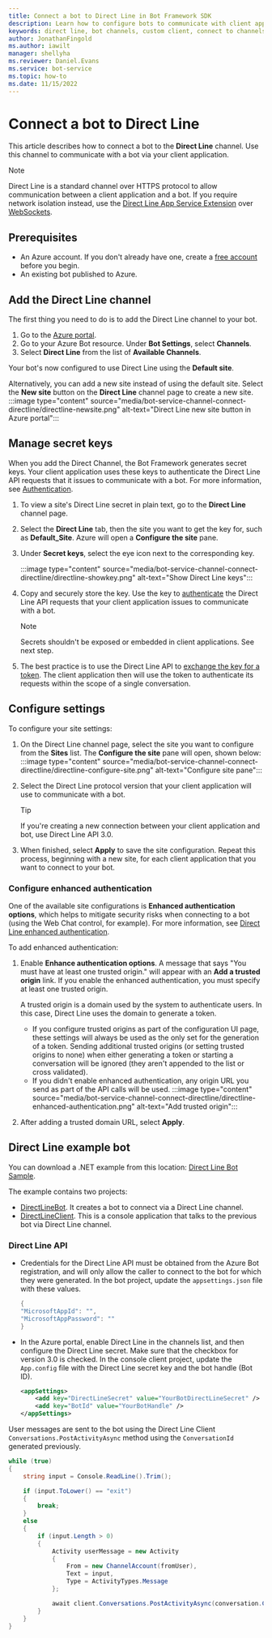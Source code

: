 ```yaml
---
title: Connect a bot to Direct Line in Bot Framework SDK
description: Learn how to configure bots to communicate with client applications using the Direct Line channel.
keywords: direct line, bot channels, custom client, connect to channels, configure
author: JonathanFingold
ms.author: iawilt
manager: shellyha
ms.reviewer: Daniel.Evans
ms.service: bot-service
ms.topic: how-to
ms.date: 11/15/2022
---
```


# Connect a bot to Direct Line

This article describes how to connect a bot to the **Direct Line** channel. Use this channel to communicate with a bot via your client application.

> [!NOTE]
> Direct Line is a standard channel over HTTPS protocol to allow communication between a client application and a bot. If you require network isolation instead, use the [Direct Line App Service Extension](bot-service-channel-directline-extension.md) over [WebSockets](https://tools.ietf.org/html/rfc6455).

## Prerequisites

- An Azure account. If you don't already have one, create a [free account](https://azure.microsoft.com/free/?WT.mc_id=A261C142F) before you begin.
- An existing bot published to Azure.

## Add the Direct Line channel

The first thing you need to do is to add the Direct Line channel to your bot.

1. Go to the [Azure portal](https://portal.azure.com/).
1. Go to your Azure Bot resource. Under **Bot Settings**, select **Channels**.
1. Select **Direct Line** from the list of **Available Channels**.

Your bot's now configured to use Direct Line using the **Default site**.

Alternatively, you can add a new site instead of using the default site. Select the **New site** button on the **Direct Line** channel page to create a new site.
    :::image type="content" source="media/bot-service-channel-connect-directline/directline-newsite.png" alt-text="Direct Line new site button in Azure portal":::

## Manage secret keys

When you add the Direct Channel, the Bot Framework generates secret keys. Your client application uses these keys to authenticate the Direct Line API requests that it issues to communicate with a bot. For more information, see [Authentication](rest-api/bot-framework-rest-direct-line-3-0-authentication.md).

1. To view a site's Direct Line secret in plain text, go to the **Direct Line** channel page.
1. Select the **Direct Line** tab, then the site you want to get the key for, such as **Default_Site**. Azure will open a **Configure the site** pane.
1. Under **Secret keys**, select the eye icon next to the corresponding key.

    :::image type="content" source="media/bot-service-channel-connect-directline/directline-showkey.png" alt-text="Show Direct Line keys":::

1. Copy and securely store the key. Use the key to [authenticate](rest-api/bot-framework-rest-direct-line-3-0-authentication.md) the Direct Line API requests that your client application issues to communicate with a bot.

    > [!NOTE]
    > Secrets shouldn't be exposed or embedded in client applications. See next step.

1. The best practice is to use the Direct Line API to [exchange the key for a token](rest-api/bot-framework-rest-direct-line-3-0-authentication.md#generate-token). The client application then will use the token to authenticate its requests within the scope of a single conversation.

## Configure settings

To configure your site settings:

1. On the Direct Line channel page, select the site you want to configure from the **Sites** list. The **Configure the site** pane will open, shown below:
    :::image type="content" source="media/bot-service-channel-connect-directline/directline-configure-site.png" alt-text="Configure site pane":::
1. Select the Direct Line protocol version that your client application will use to communicate with a bot.

    > [!TIP]
    > If you're creating a new connection between your client application and bot, use Direct Line API 3.0.

1. When finished, select **Apply** to save the site configuration. Repeat this process, beginning with a new site, for each client application that you want to connect to your bot.

### Configure enhanced authentication

One of the available site configurations is **Enhanced authentication options**, which helps to mitigate security risks when connecting to a bot (using the Web Chat control, for example). For more information, see [Direct Line enhanced authentication](v4sdk/bot-builder-security-enhanced.md).

To add enhanced authentication:

1. Enable **Enhance authentication options**. A message that says "You must have at least one trusted origin." will appear with an **Add a trusted origin** link. If you enable the enhanced authentication, you must specify at least one trusted origin.

    A trusted origin is a domain used by the system to authenticate users. In this case, Direct Line uses the domain to generate a token.

    - If you configure trusted origins as part of the configuration UI page, these settings will always be used as the only set for the generation of a token. Sending additional trusted origins (or setting trusted origins to none) when either generating a token or starting a conversation will be ignored (they aren't appended to the list or cross validated).
    - If you didn't enable enhanced authentication, any origin URL you send as part of the API calls will be used.
    :::image type="content" source="media/bot-service-channel-connect-directline/directline-enhanced-authentication.png" alt-text="Add trusted origin":::
1. After adding a trusted domain URL, select **Apply**.

## Direct Line example bot

You can download a .NET example from this location: [Direct Line Bot Sample](https://github.com/microsoft/BotFramework-DirectLine-DotNet/tree/master/samples/core-DirectLine).

The example contains two projects:

- [DirectLineBot](https://github.com/microsoft/BotFramework-DirectLine-DotNet/tree/master/samples/core-DirectLine/DirectLineBot). It creates a bot to connect via a Direct Line channel.
- [DirectLineClient](https://github.com/microsoft/BotFramework-DirectLine-DotNet/tree/master/samples/core-DirectLine/DirectLineClient). This is a console application that talks to the previous bot via Direct Line channel.

### Direct Line API

- Credentials for the Direct Line API must be obtained from the Azure Bot registration, and will only allow the caller to connect to the bot for which they were generated. In the bot project, update the `appsettings.json` file with these values.

    ```csharp
    {
    "MicrosoftAppId": "",
    "MicrosoftAppPassword": ""
    }
    ```

- In the Azure portal, enable Direct Line in the channels list, and then configure the Direct Line secret. Make sure that the checkbox for version 3.0 is checked. In the console client project, update the `App.config` file with the Direct Line secret key and the bot handle (Bot ID).

    ```xml
    <appSettings>
        <add key="DirectLineSecret" value="YourBotDirectLineSecret" />
        <add key="BotId" value="YourBotHandle" />
    </appSettings>
    ```

User messages are sent to the bot using the Direct Line Client `Conversations.PostActivityAsync` method using the `ConversationId` generated previously.

```csharp
while (true)
{
    string input = Console.ReadLine().Trim();

    if (input.ToLower() == "exit")
    {
        break;
    }
    else
    {
        if (input.Length > 0)
        {
            Activity userMessage = new Activity
            {
                From = new ChannelAccount(fromUser),
                Text = input,
                Type = ActivityTypes.Message
            };

            await client.Conversations.PostActivityAsync(conversation.ConversationId, userMessage);
        }
    }
}
```
